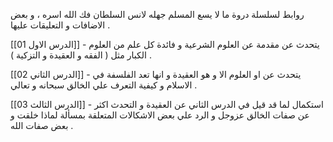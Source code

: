 
روابط لسلسلة دروة ما لا يسع المسلم جهله لانس السلطان فك الله اسره ، و بعض الاضافات و التعليقات عليها . 


[[01 الدرس الاول]] - يتحدث عن مقدمة عن العلوم الشرعية و فائدة كل علم من العلوم الكبار مثل ( الفقه و العقيدة و التزكية ) . 

[[02 الدرس الثاني]] - يتحدث عن او العلوم الا و هو العقيدة و انها تعد الفلسفة في الاسلام و كيفية التعرف علي الخالق سبحانه و تعالي . 

[[03 الدرس الثالث]] - استكمال لما قد قيل في الدرس الثاني عن العقيدة و التحدث اكثر عن صفات الخالق عزوجل و الرد علي بعض الاشكالات المتعلقة بمسألة لماذا خلقت و بعض صفات الله . 

